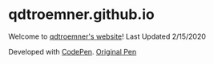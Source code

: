 # qdtroemner.github.io
Welcome to [qdtroemner's website](https://qdtroemner.github.io/)!
Last Updated 2/15/2020

Developed with [CodePen](https://codepen.io/).
[Original Pen](https://codepen.io/CurtLiom/pen/jOOYeYp/)
